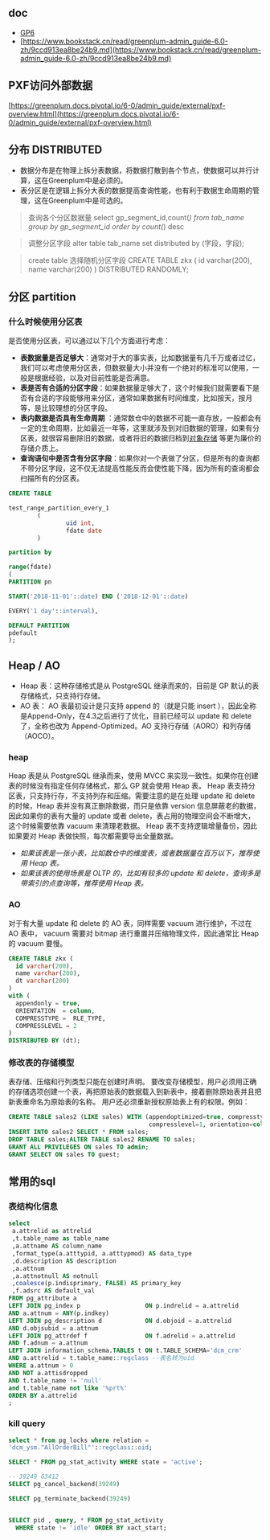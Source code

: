 ## doc

- [GP6](https://greenplum.docs.pivotal.io/6-0/main/index.html)
- [https://www.bookstack.cn/read/greenplum-admin_guide-6.0-zh/9ccd913ea8be24b9.md](https://www.bookstack.cn/read/greenplum-admin_guide-6.0-zh/9ccd913ea8be24b9.md)

## PXF访问外部数据

[https://greenplum.docs.pivotal.io/6-0/admin_guide/external/pxf-overview.html](https://greenplum.docs.pivotal.io/6-0/admin_guide/external/pxf-overview.html)

## 分布 DISTRIBUTED

- 数据分布是在物理上拆分表数据，将数据打散到各个节点，使数据可以并行计算，这在Greenplum中是必须的。
- 表分区是在逻辑上拆分大表的数据提高查询性能，也有利于数据生命周期的管理，这在Greenplum中是可选的。

> 查询各个分区数据量
> select gp_segment_id,count(*) from tab_name group by gp_segment_id order by count(*) desc

> 调整分区字段
> alter table tab_name set distributed by (字段，字段);


> create table 选择随机分区字段
> CREATE TABLE zkx  (
> id varchar(200),
> name varchar(200)
> )
> DISTRIBUTED RANDOMLY;

## 分区 partition

### 什么时候使用分区表

是否使用分区表，可以通过以下几个方面进行考虑：

- **表数据量是否足够大**：通常对于大的事实表，比如数据量有几千万或者过亿，我们可以考虑使用分区表，但数据量大小并没有一个绝对的标准可以使用，一般是根据经验，以及对目前性能是否满意。
- **表是否有合适的分区字段**：如果数据量足够大了，这个时候我们就需要看下是否有合适的字段能够用来分区，通常如果数据有时间维度，比如按天，按月等，是比较理想的分区字段。
- **表内数据是否具有生命周期**
  ：通常数仓中的数据不可能一直存放，一般都会有一定的生命周期，比如最近一年等，这里就涉及到对旧数据的管理，如果有分区表，就很容易删除旧的数据，或者将旧的数据归档到[对象存储](https://cloud.tencent.com/product/cos?from=10680)
  等更为廉价的存储介质上。
- **查询语句中是否含有分区字段**：如果你对一个表做了分区，但是所有的查询都不带分区字段，这不仅无法提高性能反而会使性能下降，因为所有的查询都会扫描所有的分区表。

```sql
CREATE TABLE

test_range_partition_every_1
        (
                uid int,
                fdate date
        )

partition by

range(fdate) 
(
PARTITION pn

START('2018-11-01'::date) END ('2018-12-01'::date)

EVERY('1 day'::interval),

DEFAULT PARTITION
pdefault
);
```

## Heap / AO

- Heap 表：这种存储格式是从 PostgreSQL 继承而来的，目前是 GP 默认的表存储格式，只支持行存储。
- AO 表： AO 表最初设计是只支持 append 的（就是只能 insert ），因此全称是Append-Only，在4.3之后进行了优化，目前已经可以 update
  和 delete 了，全称也改为 Append-Optimized。AO 支持行存储（AORO）和列存储（AOCO）。

### heap

Heap 表是从 PostgreSQL 继承而来，使用 MVCC 来实现一致性。如果你在创建表的时候没有指定任何存储格式，那么 GP 就会使用 Heap 表。
Heap 表支持分区表，只支持行存，不支持列存和压缩。需要注意的是在处理 update 和 delete 的时候，Heap 表并没有真正删除数据，而只是依靠
version 信息屏蔽老的数据，因此如果你的表有大量的 update 或者 delete，表占用的物理空间会不断增大，这个时候需要依靠 vacuum
来清理老数据。
Heap 表不支持逻辑增量备份，因此如果要对 Heap 表做快照，每次都需要导出全量数据。

- _如果该表是一张小表，比如数仓中的维度表，或者数据量在百万以下，推荐使用 Heap 表。_
- _如果该表的使用场景是 OLTP 的，比如有较多的 update 和 delete，查询多是带索引的点查询等，推荐使用 Heap 表。_

### AO

对于有大量 update 和 delete 的 AO 表，同样需要 vacuum 进行维护，不过在 AO 表中， vacuum 需要对 bitmap 进行重置并压缩物理文件，因此通常比
Heap 的 vacuum 要慢。

```sql
CREATE TABLE zkx (
  id varchar(200),
  name varchar(200),
  dt varchar(200)
)
with (
  appendonly = true,
  ORIENTATION  = column,
  COMPRESSTYPE =  RLE_TYPE,
  COMPRESSLEVEL = 2
)
DISTRIBUTED BY (dt);
```

### 修改表的存储模型

表存储、压缩和行列类型只能在创建时声明。 要改变存储模型，用户必须用正确的存储选项创建一个表，再把原始表的数据载入到新表中，接着删除原始表并且把新表重命名为原始表的名称。
用户还必须重新授权原始表上有的权限。例如：

```sql
CREATE TABLE sales2 (LIKE sales) WITH (appendoptimized=true, compresstype=quicklz,   
                                       compresslevel=1, orientation=column);
INSERT INTO sales2 SELECT * FROM sales;
DROP TABLE sales;ALTER TABLE sales2 RENAME TO sales;
GRANT ALL PRIVILEGES ON sales TO admin;
GRANT SELECT ON sales TO guest;
```

###      

## 常用的sql

### 表结构化信息

```sql
select 
 a.attrelid as attrelid
 ,t.table_name as table_name
 ,a.attname AS column_name
 ,format_type(a.atttypid, a.atttypmod) AS data_type
 ,d.description AS description
 ,a.attnum
 ,a.attnotnull AS notnull
 ,coalesce(p.indisprimary, FALSE) AS primary_key
 ,f.adsrc AS default_val
FROM pg_attribute a
LEFT JOIN pg_index p                  ON p.indrelid = a.attrelid 
AND a.attnum = ANY(p.indkey)
LEFT JOIN pg_description d            ON d.objoid = a.attrelid 
AND d.objsubid = a.attnum
LEFT JOIN pg_attrdef f                ON f.adrelid = a.attrelid 
AND f.adnum = a.attnum
LEFT JOIN information_schema.TABLES t ON t.TABLE_SCHEMA='dcm_crm'
AND a.attrelid = t.table_name::regclass --表名转为oid
WHERE a.attnum > 0
AND NOT a.attisdropped
AND t.table_name != 'null'
and t.table_name not like '%prt%'  
ORDER BY a.attrelid
;
```

### kill query

```sql
select * from pg_locks where relation = 
'dcm_ysm."AllOrderBill"'::regclass::oid;

SELECT * FROM pg_stat_activity WHERE state = 'active';

-- 39249 63412
SELECT pg_cancel_backend(39249)

SELECT pg_terminate_backend(39249)


SELECT pid , query, * FROM pg_stat_activity
  WHERE state != 'idle' ORDER BY xact_start;
```












